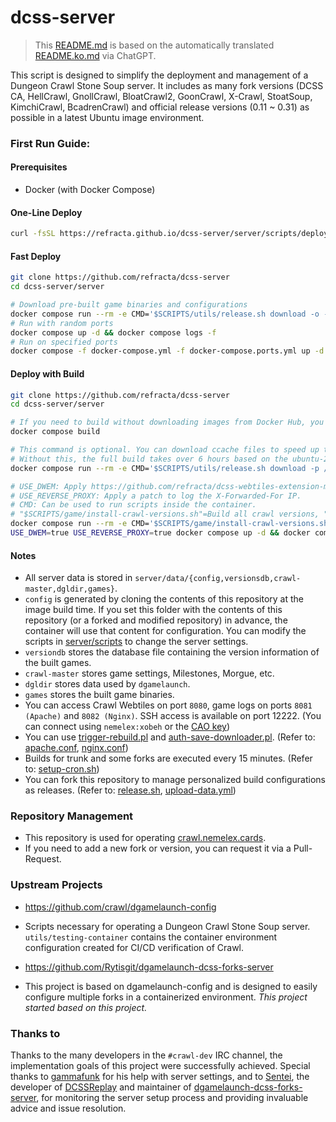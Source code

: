 # dcss-server

> This [README.md](README.md) is based on the automatically translated [README.ko.md](README.ko.md) via ChatGPT.

This script is designed to simplify the deployment and management of a Dungeon Crawl Stone Soup server. It includes as many fork versions (DCSS CA, HellCrawl, GnollCrawl, BloatCrawl2, GoonCrawl, X-Crawl, StoatSoup, KimchiCrawl, BcadrenCrawl) and official release versions (0.11 ~ 0.31) as possible in a latest Ubuntu image environment.

### First Run Guide:
#### Prerequisites
* Docker (with Docker Compose)

#### One-Line Deploy
```bash
curl -fsSL https://refracta.github.io/dcss-server/server/scripts/deploy/one-line-deploy.sh | sudo -E sh -
```

#### Fast Deploy
```bash
git clone https://github.com/refracta/dcss-server
cd dcss-server/server

# Download pre-built game binaries and configurations
docker compose run --rm -e CMD='$SCRIPTS/utils/release.sh download -o -p /data -n game-data' dcss-server
# Run with random ports
docker compose up -d && docker compose logs -f
# Run on specified ports
docker compose -f docker-compose.yml -f docker-compose.ports.yml up -d && docker compose logs -f
```

#### Deploy with Build
```bash
git clone https://github.com/refracta/dcss-server
cd dcss-server/server

# If you need to build without downloading images from Docker Hub, you can use the following command.
docker compose build

# This command is optional. You can download ccache files to speed up the compilation process.
# Without this, the full build takes over 6 hours based on the ubuntu-24.04 image of the GitHub Action Runner, but with it, it speeds up to about 45 minutes.
docker compose run --rm -e CMD='$SCRIPTS/utils/release.sh download -p /data/ccache -n ccache' dcss-server

# USE_DWEM: Apply https://github.com/refracta/dcss-webtiles-extension-module.
# USE_REVERSE_PROXY: Apply a patch to log the X-Forwarded-For IP.
# CMD: Can be used to run scripts inside the container.
# "$SCRIPTS/game/install-crawl-versions.sh"=Build all crawl versions, "$SCRIPTS/game/install-trunk.sh"=Build only the trunk version, ""=Run the server without building (if pre-built data exists).
docker compose run --rm -e CMD='$SCRIPTS/game/install-crawl-versions.sh' dcss-server
USE_DWEM=true USE_REVERSE_PROXY=true docker compose up -d && docker compose logs -f
```

#### Notes
 - All server data is stored in `server/data/{config,versionsdb,crawl-master,dgldir,games}`.
 - `config` is generated by cloning the contents of this repository at the image build time. If you set this folder with the contents of this repository (or a forked and modified repository) in advance, the container will use that content for configuration. You can modify the scripts in [server/scripts](server/scripts) to change the server settings.
 - `versiondb` stores the database file containing the version information of the built games.
 - `crawl-master` stores game settings, Milestones, Morgue, etc.
 - `dgldir` stores data used by `dgamelaunch`.
 - `games` stores the built game binaries.
 - You can access Crawl Webtiles on port `8080`, game logs on ports `8081 (Apache)` and `8082 (Nginx)`. SSH access is available on port 12222. (You can connect using `nemelex:xobeh` or the [CAO key](https://crawl.develz.org/cao_key))
 - You can use [trigger-rebuild.pl](utils/trigger-rebuild.pl) and [auth-save-downloader.pl](utils/auth-save-downloader.pl). (Refer to: [apache.conf](server/scripts/web/conf/apache.conf), [nginx.conf](server/scripts/web/conf/nginx-default.conf))
 - Builds for trunk and some forks are executed every 15 minutes. (Refer to: [setup-cron.sh](server/scripts/game/setup-cron.sh))
 - You can fork this repository to manage personalized build configurations as releases. (Refer to: [release.sh](server/scripts/utils/release.sh), [upload-data.yml](.github/workflows/upload-data.yml))

### Repository Management
* This repository is used for operating [crawl.nemelex.cards](https://crawl.nemelex.cards).
* If you need to add a new fork or version, you can request it via a Pull-Request.

### Upstream Projects
* https://github.com/crawl/dgamelaunch-config
* Scripts necessary for operating a Dungeon Crawl Stone Soup server. `utils/testing-container` contains the container environment configuration created for CI/CD verification of Crawl.

* https://github.com/Rytisgit/dgamelaunch-dcss-forks-server
* This project is based on dgamelaunch-config and is designed to easily configure multiple forks in a containerized environment. *This project started based on this project.*

### Thanks to

Thanks to the many developers in the `#crawl-dev` IRC channel, the implementation goals of this project were successfully achieved. 
Special thanks to [gammafunk](https://github.com/gammafunk) for his help with server settings, and to [Sentei](https://github.com/Rytisgit), the developer of [DCSSReplay](https://github.com/Rytisgit/dcssreplay) and maintainer of [dgamelaunch-dcss-forks-server](https://github.com/Rytisgit/dgamelaunch-dcss-forks-server), for monitoring the server setup process and providing invaluable advice and issue resolution.

